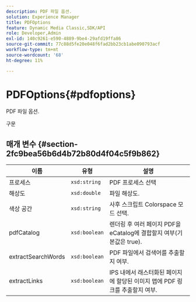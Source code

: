 ```yaml
---
description: PDF 파일 옵션.
solution: Experience Manager
title: PDFOptions
feature: Dynamic Media Classic,SDK/API
role: Developer,Admin
exl-id: 140c9261-e590-4889-9be4-29afd19ffa86
source-git-commit: 77c88d5fe20e048f6fad2bb23cb1abe090793acf
workflow-type: tm+mt
source-wordcount: '68'
ht-degree: 11%

---
```


# PDFOptions{#pdfoptions}

PDF 파일 옵션.

구문

## 매개 변수 {#section-2fc9bea56b6d4b72b80d4f04c5f9b862}

| 이름 | 유형 | 설명 |
|---|---|---|
| 프로세스 | `xsd:string` | PDF 프로세스 선택 |
| 해상도 | `xsd:double` | 파일 해상도. |
| 색상 공간 | `xsd:string` | 사후 스크립트 Colorspace 모드 선택. |
| pdfCatalog | `xsd:boolean` | 렌더링 후 여러 페이지 PDF을 eCatalog에 결합할지 여부(기본값은 true). |
| extractSearchWords | `xsd:boolean` | PDF 파일에서 검색어를 추출할지 여부. |
| extractLinks | `xsd:boolean` | IPS 내에서 래스터화된 페이지에 할당된 이미지 맵에 PDF 링크를 추출할지 여부. |
